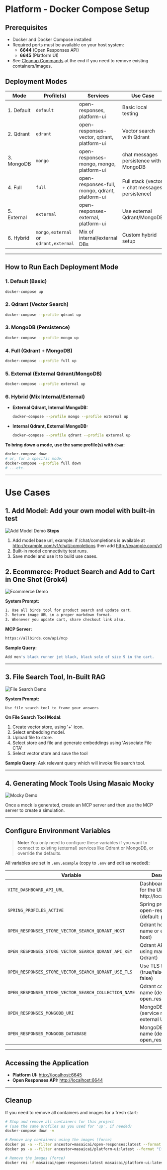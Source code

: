 # Platform - Docker Compose Setup

## Prerequisites

- Docker and Docker Compose installed
- Required ports must be available on your host system:
  - **6644** (Open Responses API)
  - **6645** (Platform UI)
- See [Cleanup Commands](#cleanup) at the end if you need to remove existing containers/images.

## Deployment Modes

| Mode | Profile(s) | Services | Use Case                                        |
|------|------------|----------|-------------------------------------------------|
| 1. Default | `default` | open-responses, platform-ui | Basic local testing                             |
| 2. Qdrant | `qdrant` | open-responses-vector, qdrant, platform-ui | Vector search with Qdrant                       |
| 3. MongoDB | `mongo` | open-responses-mongo, mongo, platform-ui | chat messages persistence with MongoDB          |
| 4. Full | `full` | open-responses-full, mongo, qdrant, platform-ui | Full stack (vector + chat messages persistence) |
| 5. External | `external` | open-responses-external, platform-ui | Use external Qdrant/MongoDB                     |
| 6. Hybrid | `mongo,external` or `qdrant,external` | Mix of internal/external DBs | Custom hybrid setup                             |

---

## How to Run Each Deployment Mode

### 1. Default (Basic)
```sh
docker-compose up
```

### 2. Qdrant (Vector Search)
```sh
docker-compose --profile qdrant up
```

### 3. MongoDB (Persistence)
```sh
docker-compose --profile mongo up
```

### 4. Full (Qdrant + MongoDB)
```sh
docker-compose --profile full up
```

### 5. External (External Qdrant/MongoDB)
```sh
docker-compose --profile external up
```

### 6. Hybrid (Mix Internal/External)
- **External Qdrant, Internal MongoDB:**
  ```sh
  docker-compose --profile mongo --profile external up
  ```
- **Internal Qdrant, External MongoDB:**
  ```sh
  docker-compose --profile qdrant --profile external up
  ```

**To bring down a mode, use the same profile(s) with `down`:**
```sh
docker-compose down
# or, for a specific mode:
docker-compose --profile full down
# ...etc.
```
----

# Use Cases

## 1. Add Model: Add your own model with built-in test

![Add Model Demo](docker/demos/Add-Model-Fast.gif)
**Steps**
1. Add model base url, example: if /chat/completions is available at http://example.com/v1/chat/completions then add http://example.com/v1
2. Built-in model connectivity test runs.
3. Save model and use it to build use cases.

## 2. Ecommerce: Product Search and Add to Cart in One Shot (Grok4)

![Ecommerce Demo](docker/demos/Shopping-DemoWith-Grok.gif)

**System Prompt:**
```bash
1. Use all birds tool for product search and update cart.
2. Return image URL in a proper markdown format.
3. Whenever you update cart, share checkout link also.
```

**MCP Server:**
```bash
https://allbirds.com/api/mcp
```

**Sample Query:**
```bash
Add men's black runner jet black, black sole of size 9 in the cart.
```

---

## 3. File Search Tool, In-Built RAG

![File Search Demo](docker/demos/File-Search-Demo.gif)

**System Prompt:**
```bash
Use file search tool to frame your answers
```

**On File Search Tool Modal:**

1. Create vector store, using '+' icon.
2. Select embedding model.
3. Upload file to store.
4. Select store and file and generate embeddings using 'Associate File CTA'
5. Select vector store and save the tool

**Sample Query:**
Ask relevant query which will invoke file search tool.

---

## 4. Generating Mock Tools Using Masaic Mocky

![Mocky Demo](docker/demos/Mocky.gif)

Once a mock is generated, create an MCP server and then use the MCP server to create a simulation.

---

## Configure Environment Variables

> **Note:** You only need to configure these variables if you want to connect to existing (external) services like Qdrant or MongoDB, or override the defaults.

All variables are set in `.env.example` (copy to `.env` and edit as needed):

| Variable | Description |
|----------|-------------|
| `VITE_DASHBOARD_API_URL` | Dashboard API URL for the UI (default: http://localhost:6644) |
| `SPRING_PROFILES_ACTIVE` | Spring profile for open-responses (default: platform) |
| `OPEN_RESPONSES_STORE_VECTOR_SEARCH_QDRANT_HOST` | Qdrant host (service name or external host) |
| `OPEN_RESPONSES_STORE_VECTOR_SEARCH_QDRANT_API_KEY` | Qdrant API key (if using managed Qdrant) |
| `OPEN_RESPONSES_STORE_VECTOR_SEARCH_QDRANT_USE_TLS` | Use TLS for Qdrant (true/false, default: false) |
| `OPEN_RESPONSES_STORE_VECTOR_SEARCH_COLLECTION_NAME` | Qdrant collection name (default: open_responses) |
| `OPEN_RESPONSES_MONGODB_URI` | MongoDB URI (service name or external URI) |
| `OPEN_RESPONSES_MONGODB_DATABASE` | MongoDB database name (default: open_responses) |

---

## Accessing the Application

- **Platform UI:** [http://localhost:6645](http://localhost:6645)
- **Open Responses API:** [http://localhost:6644](http://localhost:6644)

---

## Cleanup

If you need to remove all containers and images for a fresh start:

```sh
# Stop and remove all containers for this project
# (use the same profiles as you used for 'up', if needed)
docker-compose down -v

# Remove any containers using the images (force)
docker ps -a --filter ancestor=masaicai/open-responses:latest --format "{{.ID}}" | xargs -r docker rm -f
docker ps -a --filter ancestor=masaicai/platform-ui:latest --format "{{.ID}}" | xargs -r docker rm -f

# Remove the images (force)
docker rmi -f masaicai/open-responses:latest masaicai/platform-ui:latest
``` 
